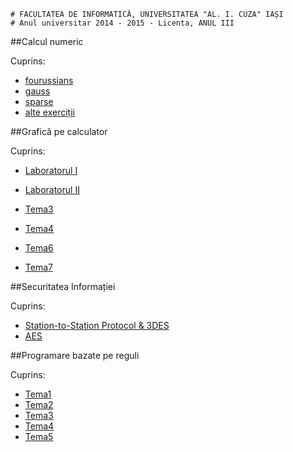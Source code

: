 ```
# FACULTATEA DE INFORMATICĂ, UNIVERSITATEA "AL. I. CUZA" IAȘI
# Anul universitar 2014 - 2015 - Licenta, ANUL III
```

##Calcul numeric

Cuprins:

- [fourussians](CN/fourussians)
- [gauss](CN/gauss)
- [sparse](CN/sparse)
- [alte exerciții](CN/scripts)

##Grafică pe calculator

Cuprins:

- [Laboratorul I](GPC/lab1.py)
- [Laboratorul II](GPC/lab2.py)

- [Tema3](tema3)
- [Tema4](tema4)
- [Tema6](tema6)
- [Tema7](tema7)

##Securitatea Informației

Cuprins:

- [Station-to-Station Protocol & 3DES](SI/Station-to-Station%20Protocol%20&%203DES)
- [AES](SI/AES)

##Programare bazate pe reguli

Cuprins:

- [Tema1](PBR/Tema1)
- [Tema2](PBR/Tema2)
- [Tema3](PBR/Tema3)
- [Tema4](PBR/Tema4)
- [Tema5](PBR/Tema5)
